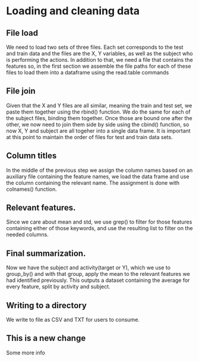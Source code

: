 # Loading and cleaning data

## File load

We need to load two sets of three files.  Each set corresponds to the test and train data and the files are the X, Y variables, as well as the subject who is performing the actions.
In addition to that, we need a file that contains the features so, in the first section we assemble the file paths for each of these files to load them into a dataframe using the read.table commands

## File join

Given that the X and Y files are all similar, meaning the train and test set, we paste them together using the rbind() function.  We do the same for each of the subject files, binding them together.
Once those are bound one after the other, we now need to join them side by side using the cbind() function, so now X, Y and subject are all togeher into a single data frame.
It is important at this point to maintain the order of files for test and train data sets.

## Column titles

In the middle of the previous step we assign the column names based on an auxiliary file containing the feature names, we load the data frame and use the column containing the relevant name.
The assignment is done with colnames() function.

## Relevant features.

Since we care about mean and std, we use grep() to filter for those features containing either of those keywords, and use the resulting list to filter on the needed columns.

## Final summarization.

Now we have the subject and activity(target or Y), which we use to group_by() and with that group, apply the mean to the relevant features we had identified previously.  This outputs a dataset containing the average for every feature, split by activity and subject.

## Writing to a directory

We write to file as CSV and TXT for users to consume.

## This is a new change

Some more info
